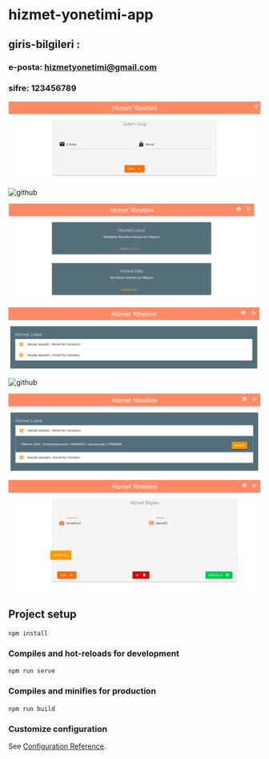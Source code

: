# hizmet-yonetimi-app

## giris-bilgileri : 
### e-posta: hizmetyonetimi@gmail.com 
### sifre: 123456789


![github](src/assets/hizmet-giris-yap.png)


![github](src/assets/hizmet-anasayfa.png)

![github](src/assets/hizmet-profil.png)

![github](src/assets/hizmet-listesi.png)


![github](src/assets/hhizmet-ekle.png)


![github](src/assets/hizmet-listesi-detaya-yonlendir.png)

![github](src/assets/hizmet-detay.png)

## Project setup
```
npm install
```

### Compiles and hot-reloads for development
```
npm run serve
```

### Compiles and minifies for production
```
npm run build
```

### Customize configuration
See [Configuration Reference](https://cli.vuejs.org/config/).
